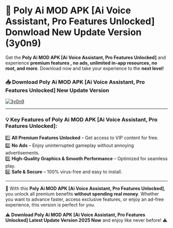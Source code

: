 # 📲 Poly Ai MOD APK [Ai Voice Assistant, Pro Features Unlocked] Donwload New Update Version (3y0n9)

Get the **Poly Ai MOD APK [Ai Voice Assistant, Pro Features Unlocked]** and experience **premium features , no ads, unlimited in-app resources, no root, and more**. Download now and take your experience to the **next level**!

### 📥 **Download Poly Ai MOD APK [Ai Voice Assistant, Pro Features Unlocked] New Update Version**  

[![3y0n9](https://github.com/user-attachments/assets/2f113f66-c48c-4353-87e5-0034a98851a8)](https://hapymods.com?title=Poly+Ai+MOD+APK+[Ai+Voice+Assistant,+Pro+Features+Unlocked]&ref=B2)

---

### 💡 **Key Features of Poly Ai MOD APK [Ai Voice Assistant, Pro Features Unlocked]:**

1️⃣  **All Premium Features Unlocked** – Get access to VIP content for free.  
2️⃣  **No Ads** – Enjoy uninterrupted gameplay without annoying advertisements.  
3️⃣  **High-Quality Graphics & Smooth Performance** – Optimized for seamless play.  
4️⃣  **Safe & Secure** – 100% virus-free and easy to install.  

---

📌 With this **Poly Ai MOD APK [Ai Voice Assistant, Pro Features Unlocked]**, you unlock all premium benefits **without spending real money**. Whether you want to advance faster, access exclusive features, or enjoy an ad-free experience, this version is perfect for you.  

⚠️ **Download Poly Ai MOD APK [Ai Voice Assistant, Pro Features Unlocked] Latest Update Version 2025 Now** and enjoy like never before! ⚠️